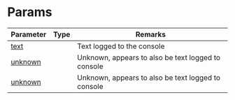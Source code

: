 # Params

<table><thead><tr><th>Parameter</th><th data-type="select">Type</th><th>Remarks</th></tr></thead><tbody><tr><td><a href="text">text</a></td><td></td><td>Text logged to the console</td></tr><tr><td><a href="unknown-1">unknown</a></td><td></td><td>Unknown, appears to also be text logged to console</td></tr><tr><td><a href="unknown-2">unknown</a></td><td></td><td>Unknown, appears to also be text logged to console</td></tr></tbody></table>
